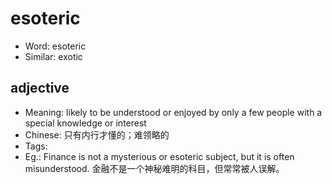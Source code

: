 # esoteric

- Word: esoteric
- Similar: exotic

## adjective

- Meaning: likely to be understood or enjoyed by only a few people with a special knowledge or interest
- Chinese: 只有内行才懂的；难领略的
- Tags: 
- Eg.: Finance is not a mysterious or esoteric subject, but it is often misunderstood. 金融不是一个神秘难明的科目，但常常被人误解。

